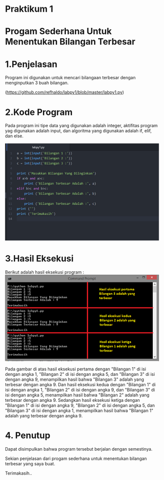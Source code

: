 # Praktikum 1
# Progam Sederhana Untuk Menentukan Bilangan Terbesar
# 1.Penjelasan
Program ini digunakan untuk mencari bilangaan terbesar dengan menginputkan 3 buah bilangan.

(https://github.com/refhaldo/labpy1/blob/master/labpy1.py)
# 2.Kode Program
Pada program ini tipe data yang digunakan adalah integer, aktifitas program yag digunakan adalah input, dan algoritma yang digunakan adalah if, elif, dan else.

![image](https://github.com/refhaldo/labpy1/blob/master/1.png?raw=true)
# 3.Hasil Eksekusi
Berikut adalah hasil eksekusi program :
![image](https://github.com/refhaldo/labpy1/blob/master/2.png?raw=true)

Pada gambar di atas hasil eksekusi pertama dengan "Bilangan 1" di isi dengan angka 1, "Bilangan 2" di isi dengan angka 5, dan "Bilangan 3" di isi dengan angka 9, menampilkan hasil bahwa "Bilangan 3" adalah yang terbesar dengan angka 9. 
Dan hasil eksekusi kedua dengan "Bilangan 1" di isi dengan angka 1, "Bilangan 2" di isi dengan angka 9, dan "Bilangan 3" di isi dengan angka 5, menampilkan hasil bahwa "Bilangan 2" adalah yang terbesar dengan angka 9. 
Sedangkan hasil eksekusi ketiga dengan "Bilangan 1" di isi dengan angka 9, "Bilangan 2" di isi dengan angka 5, dan "Bilangan 3" di isi dengan angka 1, menampilkan hasil bahwa "Bilangan 1" adalah yang terbesar dengan angka 9.
# 4. Penutup
Dapat disimpulkan bahwa program tersebut berjalan dengan semestinya.

Sekian penjelasan dari progam sederhana untuk menentukan bilangan terbesar yang saya buat.

Terimakasih..
